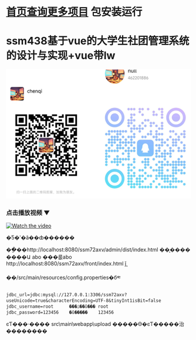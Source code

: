 # [首页查询更多项目](https://github.com/GraduationProject-ssm) 包安装运行


# ssm438基于vue的大学生社团管理系统的设计与实现+vue带lw

![picture](https://raw.githubusercontent.com/GraduationProject-springboot/.github/main/img/wx.png)

### 点击播放视频 ▼
[![Watch the video](https://i.sstatic.net/Vp2cE.png)](https://www.bilibili.com/video/BV1t58veLEnL?p=36)


�Ƽ�ʹ�ã��ȸ������

��ַ��http://localhost:8080/ssm72axv/admin/dist/index.html ��̨���� 
����Ա abo  ���룺abo  
http://localhost:8080/ssm72axv/front/index.html ǰ̨

 
 
��/src/main/resources/config.properties�б༭
											
	jdbc_url=jdbc:mysql://127.0.0.1:3306/ssm72axv?useUnicode=true&characterEncoding=UTF-8&tinyInt1isBit=false
	jdbc_username=root	    ���ݿ��û��� root
	jdbc_password=123456	�û�����    123456


ͼƬ���·���� src\main\webapp\upload �����ϴ�ͼƬ�����治��������











